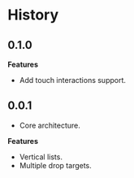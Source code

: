 # History

## 0.1.0
**Features**
* Add touch interactions support.

## 0.0.1
* Core architecture.

**Features**
* Vertical lists.
* Multiple drop targets.
